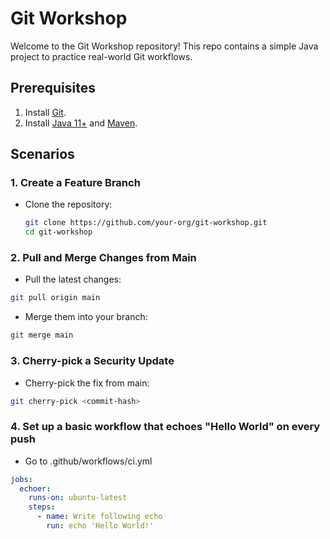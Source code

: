 # Git Workshop

Welcome to the Git Workshop repository! This repo contains a simple Java project to practice real-world Git workflows.

## Prerequisites

1. Install [Git](https://git-scm.com/).
2. Install [Java 11+](https://adoptopenjdk.net/) and [Maven](https://maven.apache.org/).

## Scenarios

### 1. Create a Feature Branch

- Clone the repository:
  ```bash
  git clone https://github.com/your-org/git-workshop.git
  cd git-workshop

### 2. Pull and Merge Changes from Main

- Pull the latest changes:

```bash
git pull origin main
```

- Merge them into your branch:

```bash
git merge main
```

### 3. Cherry-pick a Security Update

- Cherry-pick the fix from main:

```bash
git cherry-pick <commit-hash>
```

### 4. Set up a basic workflow that echoes "Hello World" on every push

- Go to .github/workflows/ci.yml

```yaml
jobs:
  echoer:
    runs-on: ubuntu-latest
    steps:
      - name: Write following echo
        run: echo 'Hello World!'
```